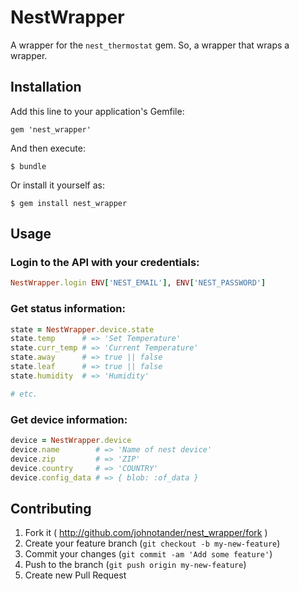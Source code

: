 # NestWrapper

A wrapper for the `nest_thermostat` gem. So, a wrapper that wraps a wrapper.

## Installation

Add this line to your application's Gemfile:

    gem 'nest_wrapper'

And then execute:

    $ bundle

Or install it yourself as:

    $ gem install nest_wrapper

## Usage

### Login to the API with your credentials:

```ruby
NestWrapper.login ENV['NEST_EMAIL'], ENV['NEST_PASSWORD']
```

### Get status information:

```ruby
state = NestWrapper.device.state
state.temp      # => 'Set Temperature'
state.curr_temp # => 'Current Temperature'
state.away      # => true || false
state.leaf      # => true || false
state.humidity  # => 'Humidity'

# etc.
```

### Get device information:

```ruby
device = NestWrapper.device
device.name        # => 'Name of nest device'
device.zip         # => 'ZIP'
device.country     # => 'COUNTRY'
device.config_data # => { blob: :of_data }
```

## Contributing

1. Fork it ( http://github.com/johnotander/nest_wrapper/fork )
2. Create your feature branch (`git checkout -b my-new-feature`)
3. Commit your changes (`git commit -am 'Add some feature'`)
4. Push to the branch (`git push origin my-new-feature`)
5. Create new Pull Request
